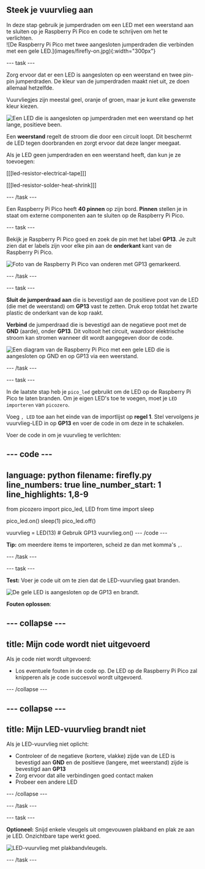 ## Steek je vuurvlieg aan

<div style="display: flex; flex-wrap: wrap">
<div style="flex-basis: 200px; flex-grow: 1; margin-right: 15px;">
In deze stap gebruik je jumperdraden om een LED met een weerstand aan te sluiten op je Raspberry Pi Pico en code te schrijven om het te verlichten. 
</div>
<div>
![De Raspberry Pi Pico met twee aangesloten jumperdraden die verbinden met een gele LED.](images/firefly-on.jpg){:width="300px"}
</div>
</div>

--- task ---

Zorg ervoor dat er een LED is aangesloten op een weerstand en twee pin-pin jumperdraden. De kleur van de jumperdraden maakt niet uit, ze doen allemaal hetzelfde.

Vuurvliegjes zijn meestal geel, oranje of groen, maar je kunt elke gewenste kleur kiezen.

![Een LED die is aangesloten op jumperdraden met een weerstand op het lange, positieve been.](images/led-resistor.jpeg)

Een **weerstand** regelt de stroom die door een circuit loopt. Dit beschermt de LED tegen doorbranden en zorgt ervoor dat deze langer meegaat.

Als je LED geen jumperdraden en een weerstand heeft, dan kun je ze toevoegen:

[[[led-resistor-electrical-tape]]]

[[[led-resistor-solder-heat-shrink]]]

--- /task ---

Een Raspberry Pi Pico heeft **40 pinnen** op zijn bord. **Pinnen** stellen je in staat om externe componenten aan te sluiten op de Raspberry Pi Pico.

--- task ---

Bekijk je Raspberry Pi Pico goed en zoek de pin met het label **GP13**. Je zult zien dat er labels zijn voor elke pin aan de **onderkant** kant van de Raspberry Pi Pico.

![Foto van de Raspberry Pi Pico van onderen met GP13 gemarkeerd.](images/gp13-pico.png)

--- /task ---

--- task ---

**Sluit de jumperdraad aan** die is bevestigd aan de positieve poot van de LED (die met de weerstand) om **GP13** vast te zetten. Druk erop totdat het zwarte plastic de onderkant van de kop raakt.

**Verbind** de jumperdraad die is bevestigd aan de negatieve poot met de **GND** (aarde), onder **GP13**. Dit voltooit het circuit, waardoor elektrische stroom kan stromen wanneer dit wordt aangegeven door de code.

![Een diagram van de Raspberry Pi Pico met een gele LED die is aangesloten op GND en op GP13 via een weerstand.](images/pico_led_13_bb.png)

--- /task ---

--- task ---

In de laatste stap heb je `pico_led` gebruikt om de LED op de Raspberry Pi Pico te laten branden. Om je eigen LED's toe te voegen, moet je `LED` `importeren` van `picozero`.

Voeg `, LED` toe aan het einde van de importlijst op **regel 1**. Stel vervolgens je vuurvlieg-LED in op **GP13** en voer de code in om deze in te schakelen.

Voer de code in om je vuurvlieg te verlichten:

--- code ---
---
language: python
filename: firefly.py
line_numbers: true
line_number_start: 1
line_highlights: 1,8-9
---
from picozero import pico_led, LED
from time import sleep

pico_led.on()
sleep(1)
pico_led.off()

vuurvlieg = LED(13) # Gebruik GP13
vuurvlieg.on()
--- /code ---

**Tip:** om meerdere items te importeren, scheid ze dan met komma's `,`.

--- /task ---

--- task ---

**Test:** Voer je code uit om te zien dat de LED-vuurvlieg gaat branden.

![De gele LED is aangesloten op de GP13 en brandt.](images/firefly-on.jpg)

**Fouten oplossen**:

--- collapse ---
---
title: Mijn code wordt niet uitgevoerd
---

Als je code niet wordt uitgevoerd:
+ Los eventuele fouten in de code op. De LED op de Raspberry Pi Pico zal knipperen als je code succesvol wordt uitgevoerd.

--- /collapse ---

--- collapse ---
---
title: Mijn LED-vuurvlieg brandt niet
---

Als je LED-vuurvlieg niet oplicht:
+ Controleer of de negatieve (kortere, vlakke) zijde van de LED is bevestigd aan **GND** en de positieve (langere, met weerstand) zijde is bevestigd aan **GP13**
+ Zorg ervoor dat alle verbindingen goed contact maken
+ Probeer een andere LED

--- /collapse ---

--- /task ---

--- task ---

**Optioneel:** Snijd enkele vleugels uit omgevouwen plakband en plak ze aan je LED. Onzichtbare tape werkt goed.

![LED-vuurvlieg met plakbandvleugels.](images/firefly-wings.jpg)

--- /task ---
